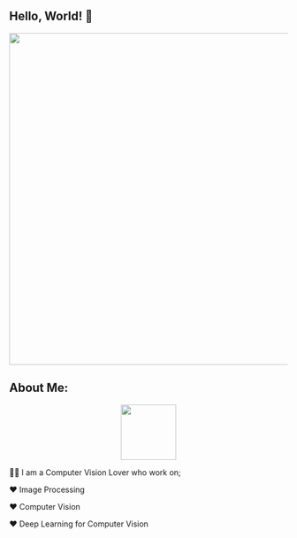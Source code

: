 ## Hello, World! :wave:

<div id="header" align="center">
  <img src="https://user-images.githubusercontent.com/71969819/191048590-69aa12c3-4c61-42cd-ac0a-b94f041ecbdc.gif" width="600"/>
</div>

## About Me:
 
<div id="header" align="center">
  <img src=""https://user-images.githubusercontent.com/71969819/191271018-139319c4-497b-4a93-a148-ceaf8101efee.gif"" width="100"/>
</div>

 
:man_technologist: I am a Computer Vision Lover who work on;

:heart: Image Processing

:heart: Computer Vision

:heart: Deep Learning for Computer Vision

